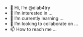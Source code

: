 - 👋 Hi, I’m @diab4try
- 👀 I’m interested in ...
- 🌱 I’m currently learning ...
- 💞️ I’m looking to collaborate on ...
- 📫 How to reach me ...

<!---
diab4try/diab4try is a ✨ special ✨ repository because its `README.md` (this file) appears on your GitHub profile.
You can click the Preview link to take a look at your changes.
--->
